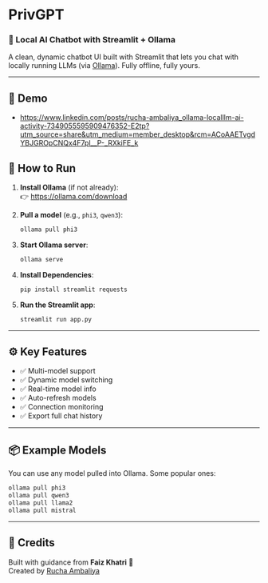 # PrivGPT 
### 🤖 Local AI Chatbot with Streamlit + Ollama

A clean, dynamic chatbot UI built with Streamlit that lets you chat with locally running LLMs (via [Ollama](https://ollama.com)). Fully offline, fully yours.

---

## 🎥 Demo
- https://www.linkedin.com/posts/rucha-ambaliya_ollama-localllm-ai-activity-7349055595909476352-E2tp?utm_source=share&utm_medium=member_desktop&rcm=ACoAAETvgdYBJGROpCNQx4F7pl__P-_RXkiFE_k

## 🚀 How to Run

1. **Install Ollama** (if not already):  
   👉 https://ollama.com/download

2. **Pull a model** (e.g., `phi3`, `qwen3`):  
   ```bash
   ollama pull phi3
   ```

3. **Start Ollama server**:  
   ```bash
   ollama serve
   ```

4. **Install Dependencies**:  
   ```bash
   pip install streamlit requests
   ```

5. **Run the Streamlit app**:  
   ```bash
   streamlit run app.py
   ```

---

## ⚙️ Key Features

- ✅ Multi-model support
- ✅ Dynamic model switching
- ✅ Real-time model info
- ✅ Auto-refresh models
- ✅ Connection monitoring
- ✅ Export full chat history

---

## 📦 Example Models

You can use any model pulled into Ollama. Some popular ones:
```bash
ollama pull phi3
ollama pull qwen3
ollama pull llama2
ollama pull mistral
```

---

## 🙏 Credits

Built with guidance from **Faiz Khatri** 🙌  
Created by [Rucha Ambaliya](https://github.com/Rucha-Ambaliya)